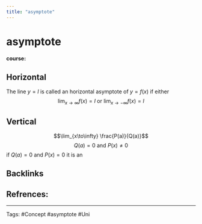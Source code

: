 ```yaml
---
title: "asymptote"
---
```


# asymptote
**course:**
## Horizontal
The line $y=l$ is called an horizontal asymptote of $y=f(x)$ if either $$\lim_{x \to \infty} f(x) = l \text{ or } \lim_{x \to -\infty} f(x) = l$$
## Vertical 
$$\lim_{x\to\infty} \frac{P(a)}{Q(a)}$$
$$Q(a)=0 \text{ and } P(x) \neq 0$$
if $Q(a)=0 \text{ and } P(x) = 0$ it is an 
## Backlinks

## Refrences:

---
Tags: #Concept #asymptote #Uni 